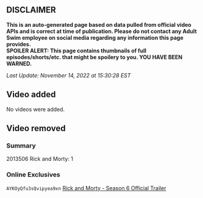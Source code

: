 ## DISCLAIMER
**This is an auto-generated page based on data pulled from official video APIs and is correct at time of publication. Please do not contact any Adult Swim employee on social media regarding any information this page provides.**  
**SPOILER ALERT: This page contains thumbnails of full episodes/shorts/etc. that might be spoilery to you. YOU HAVE BEEN WARNED.**  

_Last Update: November 14, 2022 at 15:30:28 EST_
## Video added
No videos were added.  
## Video removed
### Summary
2013506 Rick and Morty: 1  
### Online Exclusives
`AYKOyQfu3sQvipyea9xn` [Rick and Morty - Season 6 Official Trailer](https://www.adultswim.com/videos/rick-and-morty/season-6-official-trailer)  

